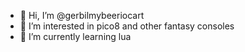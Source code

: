 - 👋 Hi, I’m @gerbilmybeeriocart
- 👀 I’m interested in pico8 and other fantasy consoles
- 🌱 I’m currently learning lua
<!---
gerbilmybeeriocart/gerbilmybeeriocart is a ✨ special ✨ repository because its `README.md` (this file) appears on your GitHub profile.
You can click the Preview link to take a look at your changes.
--->
